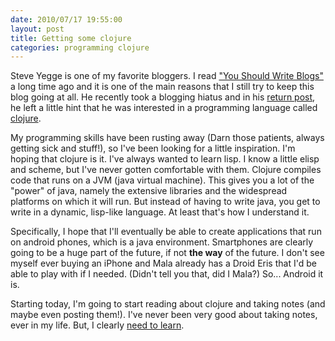```yaml
---
date: 2010/07/17 19:55:00
layout: post
title: Getting some clojure
categories: programming clojure
---
```


Steve Yegge is one of my favorite bloggers. I read ["You Should Write
Blogs"](http://sites.google.com/site/steveyegge2/you-should-write-blogs) a
long time ago and it is one of the main reasons that I still try to keep
this blog going at all. He recently took a blogging hiatus and in his
[return post](http://steve-yegge.blogspot.com/2010/07/blogger-finger.html),
he left a little hint that he was interested in a programming language
called [clojure](http://clojure.org).

My programming skills have been rusting away (Darn those patients, always
getting sick and stuff!), so I've been looking for a little
inspiration. I'm hoping that clojure is it. I've always wanted to learn
lisp. I know a little elisp and scheme, but I've never gotten comfortable
with them. Clojure compiles code that runs on a JVM (java virtual
machine). This gives you a lot of the "power" of java, namely the extensive
libraries and the widespread platforms on which it will run. But instead of
having to write java, you get to write in a dynamic, lisp-like language. At
least that's how I understand it.

Specifically, I hope that I'll eventually be able to create applications
that run on android phones, which is a java environment. Smartphones are
clearly going to be a huge part of the future, if not **the way** of the
future. I don't see myself ever buying an iPhone and Mala already has a
Droid Eris that I'd be able to play with if I needed. (Didn't tell you
that, did I Mala?) So... Android it is.

Starting today, I'm going to start reading about clojure and taking notes
(and maybe even posting them!). I've never been very good about taking
notes, ever in my life. But, I clearly [need to learn](http://sachachua.com/blog/2010/03/how-to-brain-dump-what-you-know/).
